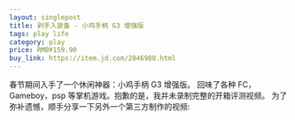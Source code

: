 ```yaml
---
layout: singlepost
title: 剁手入装备 - 小鸡手柄 G3 增强版
tags: play life
category: play
price: RMB¥159.90
buy_link: https://item.jd.com/2046988.html
---
```


春节期间入手了一个休闲神器：小鸡手柄 G3 增强版。
回味了各种 FC，Gameboy，psp 等掌机游戏。抱歉的是，我并未录制完整的开箱评测视频。
为了弥补遗憾，顺手分享一下另外一个第三方制作的视频:

<!-- more -->
